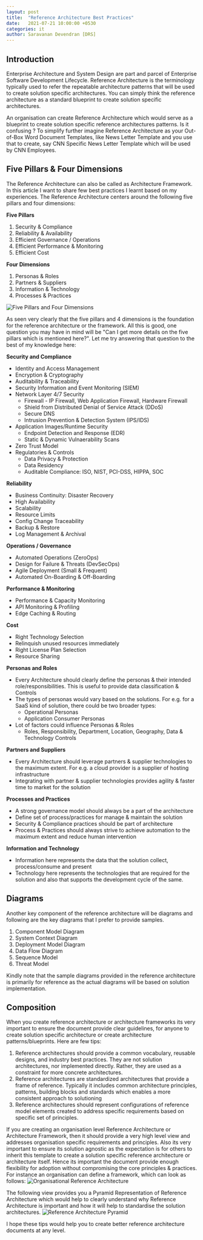 ```yaml
---
layout: post
title:  "Reference Architecture Best Practices"
date:   2021-07-21 10:00:00 +0530
categories: it
author: Saravanan Devendran [DRS]
---
```

## Introduction

Enterprise Architecture and System Design are part and parcel of Enterprise Software Development Lifecycle. Reference Architecture is the terminology typically used to refer the repeatable architecture patterns that will be used to create solution specific architectures. You can simply think the reference architecture as a standard blueprint to create solution specific architectures. 

An organisation can create Reference Architecture which would serve as a blueprint to create solution specific reference architectures patterns.  Is it confusing ? To simplify further imagine Reference Architecture as your Out-of-Box Word Document Templates, like News Letter Template and you use that to create, say CNN Specific News Letter Template which will be used by CNN Employees. 

## Five Pillars & Four Dimensions

The Reference Architecture can also be called as Architecture Framework. In this article I want to share few best practices I learnt based on my experiences. The Reference Architecture centers around the following five pillars and four dimensions:

**Five Pillars**
1. Security & Compliance
2. Reliability & Availability
3. Efficient Governance / Operations
4. Efficient Performance & Monitoring
5. Efficient Cost 

**Four Dimensions**
1. Personas & Roles
2. Partners & Suppliers
3. Information & Technology
4. Processes & Practices

![Five Pillars and Four Dimensions]({{site.baseurl}}/assets/img/5PillarsAnd4Dimensions.png)

As seen very clearly that the five pillars and 4 dimensions is the foundation for the reference architecture or the framework. All this is good, one question you may have in mind will be "Can I get more details on the five pillars which is mentioned here?". Let me try answering that question to the best of my knowledge here:

**Security and Compliance**
* Identity and Access Management
* Encryption & Cryptography
* Auditability & Traceability
* Security Information and Event Monitoring (SIEM)
* Network Layer 4/7 Security 
    * Firewall - IP Firewall, Web Application Firewall, Hardware Firewall
    * Shield from Distributed Denial of Service Attack (DDoS)
    * Secure DNS
    * Intrusion Prevention & Detection System (IPS/IDS)
* Application Images/Runtime Security
    * Endpoint Detection and Response (EDR)
    * Static & Dynamic Vulnaerability Scans
* Zero Trust Model
* Regulatories & Controls
    * Data Privacy & Protection
    * Data Residency
    * Auditable Compliance: ISO, NIST, PCI-DSS, HIPPA, SOC

**Reliability**
* Business Continuity: Disaster Recovery
* High Availability
* Scalability
* Resource Limits
* Config Change Traceability
* Backup & Restore
* Log Management & Archival

**Operations / Governance**
* Automated Operations (ZeroOps)
* Design for Failure & Threats (DevSecOps)
* Agile Deployment (Small & Frequent)
* Automated On-Boarding & Off-Boarding

**Performance & Monitoring**
* Performance & Capacity Monitoring
* API Monitoring & Profiling
* Edge Caching & Routing

**Cost**
* Right Technology Selection
* Relinquish unused resources immediately
* Right License Plan Selection
* Resource Sharing

**Personas and Roles**
* Every Architecture should clearly define the personas & their intended role/responsibilities. This is useful to provide data classification & Controls
* The types of personas would vary based on the solutions. For e.g. for a SaaS kind of solution, there could be two broader types:
    * Operational Personas
    * Application Consumer Personas
* Lot of factors could influence Personas & Roles
    * Roles, Responsibility, Department, Location,  Geography, Data & Technology Controls

**Partners and Suppliers**
* Every Architecture should leverage partners & supplier technologies to the maximum extent. For e.g. a cloud provider is a supplier of hosting infrastructure
* Integrating with partner & supplier technologies provides agility & faster time to market for the solution

**Processes and Practices**
* A strong governance model should always be a part of the architecture
* Define set of process/practices for manage & maintain the solution
* Security & Compliance practices should be part of architecture
* Process & Practices should always strive to achieve automation to the maximum extent and reduce human intervention

**Information and Technology**
* Information here represents the data that the solution collect, process/consume and present
* Technology here represents the technologies that are required for the solution and also that supports the development cycle of the same. 

## Diagrams

Another key component of the reference architecture will be diagrams and following are the key diagrams that I prefer to provide samples. 
1. Component Model Diagram
2. System Context Diagram
3. Deployment Model Diagram
4. Data Flow Diagram
5. Sequence Model
6. Threat Model

Kindly note that the sample diagrams provided in the reference architecture is primarily for reference as the actual diagrams will be based on solution implementation. 

## Composition

When you create reference architecture or architecture frameworks its very important to ensure the document provide clear guidelines, for anyone to create solution specific architecture or create architecture patterns/blueprints. Here are few tips:
1. Reference architectures should provide a common vocabulary, reusable designs, and industry best practices. They are not solution architectures, nor implemented directly. Rather, they are used as a constraint for more concrete architectures. 
2. Reference architectures are standardized architectures that provide a frame of reference. Typically it includes common architecture principles, patterns, building blocks and standards which enables a more consistent approach to solutioning 
3. Reference architectures should represent configurations of reference model elements created to address specific requirements based on specific set of principles.

If you are creating an organisation level Reference Architecture or Architecture Framework, then it should provide a very high level view and addresses organisation specific requirements and principles. Also its very important to ensure its solution agnostic as the expectation is for others to inherit this template to create a solution specific reference architecture or architecture itself. Hence its important the document provide enough flexibility for adoption without compromising the core principles & practices. For instance an organisation can define a framework, which can look as follows:
![Organisational Reference Architecture]({{site.baseurl}}/assets/img/SampleReferenceArchitecture.png)

The following view provides you a Pyramid Representation of Reference Architecture which would help to clearly understand why Reference Architecture is important and how it will help to standardise the solution architectures.
![Reference Architecture Pyramid]({{site.baseurl}}/assets/img/ReferenceArchitecturePyramid.png)

I hope these tips would help you to create better reference architecture documents at any level. 